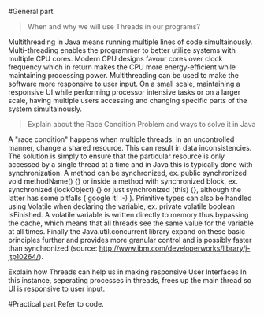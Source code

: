 #General part

>When and why we will use Threads in our programs?

Multithreading in Java means running multiple lines of code simultainously. Multi-threading enables the programmer to better utilize systems with multiple CPU cores. Modern CPU designs favour cores over clock frequency which in return makes the CPU more energy-efficient while maintaining processing power. Multithreading can be used to make the software more responsive to user input. On a small scale, maintaining a responsive UI while performing processor intensive tasks or on a larger scale, having multiple users accessing and changing specific parts of the system simultainously. 

>Explain about the Race Condition Problem and ways to solve it in Java

A "race condition" happens when multiple threads, in an uncontrolled manner, change a shared resource. This can result in data inconsistencies. The solution is simply to ensure that the particular resource is only accessed by a single thread at a time and in Java this is typically done with synchronization. A method can be synchronized, ex. public synchronized void methodName() {} or inside a method with synchronized block, ex. synchronized (lockObject) {} or just synchronized (this) {}, although the latter has some pitfalls ( google it! :-) ). 
Primitive types can also be handled using Volatile when declaring the variable, ex. private volatile boolean isFinished. A volatile variable is written directly to memory thus bypassing the cache, which means that all threads see the same value for the variable at all times. 
Finally the Java.util.concurrent library expand on these basic principles further and provides more granular control and is possibly faster than synchronized (source: http://www.ibm.com/developerworks/library/j-jtp10264/).

Explain how Threads can help us in making responsive User Interfaces
In this instance, seperating processes in threads, frees up the main thread so UI is responsive to user input.

#Practical part
Refer to code.